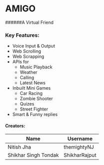 # AMIGO
######A Virtual Friend

### Key Features:
* Voice Input & Output
* Web Scrolling
* Web Scrapping
* APIs for
  * Music Playback
  * Weather
  * Calling
  * Latest News
* Inbuilt Mini Games
  * Car Racing
  * Zombie Shooter
  * Quizes
  * Street Fighter
* Smart & Funny replies

#### Creators:
| Name | Username |
| --- | --- |
| Nitish Jha | themightyNJ |
| Shikhar Singh Tondak | ShikharRajput |

